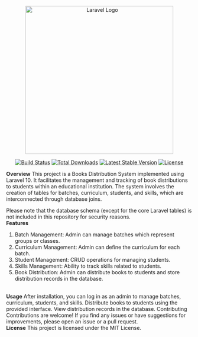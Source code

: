 <p align="center"><a href="https://laravel.com" target="_blank"><img src="https://raw.githubusercontent.com/laravel/art/master/logo-lockup/5%20SVG/2%20CMYK/1%20Full%20Color/laravel-logolockup-cmyk-red.svg" width="400" alt="Laravel Logo"></a></p>

<p align="center">
<a href="https://github.com/laravel/framework/actions"><img src="https://github.com/laravel/framework/workflows/tests/badge.svg" alt="Build Status"></a>
<a href="https://packagist.org/packages/laravel/framework"><img src="https://img.shields.io/packagist/dt/laravel/framework" alt="Total Downloads"></a>
<a href="https://packagist.org/packages/laravel/framework"><img src="https://img.shields.io/packagist/v/laravel/framework" alt="Latest Stable Version"></a>
<a href="https://packagist.org/packages/laravel/framework"><img src="https://img.shields.io/packagist/l/laravel/framework" alt="License"></a>
</p>

<b>Overview</b>
This project is a Books Distribution System implemented using Laravel 10. It facilitates the management and tracking of book distributions to students within an educational institution. The system involves the creation of tables for batches, curriculum, students, and skills, which are interconnected through database joins.

Please note that the database schema (except for the core Laravel tables) is not included in this repository for security reasons.
<br>
<b>Features</b>
<ol>
    <li>Batch Management: Admin can manage batches which represent groups or classes.</li>
    <li>Curriculum Management: Admin can define the curriculum for each batch.</li>
    <li>Student Management: CRUD operations for managing students.</li>
    <li>Skills Management: Ability to track skills related to students.</li>
    <li>Book Distribution: Admin can distribute books to students and store distribution records in the database.</li>
</ol>
<br>
<b>Usage</b>
After installation, you can log in as an admin to manage batches, curriculum, students, and skills.
Distribute books to students using the provided interface.
View distribution records in the database.
Contributing
Contributions are welcome! If you find any issues or have suggestions for improvements, please open an issue or a pull request.

<br>
<b>License</b>
This project is licensed under the MIT License.
